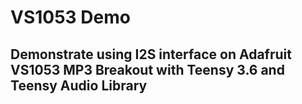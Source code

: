 # VS1053 Demo
## Demonstrate using I2S interface on Adafruit VS1053 MP3 Breakout with Teensy 3.6 and Teensy Audio Library
